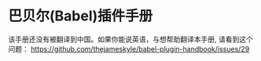 # 巴贝尔(Babel)插件手册

该手册还没有被翻译到中国。如果你能说英语，与想帮助翻译本手册, 请看到这个问题：
https://github.com/thejameskyle/babel-plugin-handbook/issues/29
